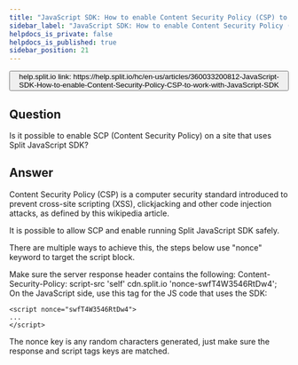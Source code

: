 ```yaml
---
title: "JavaScript SDK: How to enable Content Security Policy (CSP) to work with JavaScript SDK"
sidebar_label: "JavaScript SDK: How to enable Content Security Policy (CSP) to work with JavaScript SDK"
helpdocs_is_private: false
helpdocs_is_published: true
sidebar_position: 21
---
```


<p>
  <button style={{borderRadius:'8px', border:'1px', fontFamily:'Courier New', fontWeight:'800', textAlign:'left'}}> help.split.io link: https://help.split.io/hc/en-us/articles/360033200812-JavaScript-SDK-How-to-enable-Content-Security-Policy-CSP-to-work-with-JavaScript-SDK </button>
</p>

## Question

Is it possible to enable SCP (Content Security Policy) on a site that uses Split JavaScript SDK?

## Answer

Content Security Policy (CSP) is a computer security standard introduced to prevent cross-site scripting (XSS), clickjacking and other code injection attacks, as defined by this wikipedia article.

It is possible to allow SCP and enable running Split JavaScript SDK safely.

There are multiple ways to achieve this, the steps below use "nonce" keyword to target the script block.

Make sure the server response header contains the following:
Content-Security-Policy: script-src 'self' cdn.split.io 'nonce-swfT4W3546RtDw4';
On the JavaScript side, use this tag for the JS code that uses the SDK:
```
<script nonce="swfT4W3546RtDw4">
...
</script>
```

The nonce key is any random characters generated, just make sure the response and script tags keys are matched.
